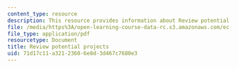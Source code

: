 ```yaml
---
content_type: resource
description: This resource provides information about Review potential projects
file: /media/https%3A/open-learning-course-data-rc.s3.amazonaws.com/ec-721-wheelchair-design-in-developing-countries-spring-2009/71d17c11a32123606e8d3d467c7680e3_MITEC_721S09_lec01_part2.pdf
file_type: application/pdf
resourcetype: Document
title: Review potential projects
uid: 71d17c11-a321-2360-6e8d-3d467c7680e3
---
```

